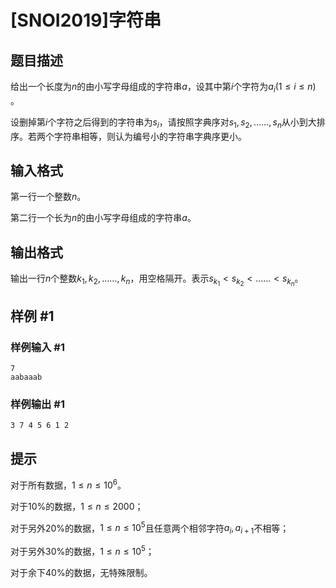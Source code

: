 # [SNOI2019]字符串

## 题目描述

给出一个长度为$n$的由小写字母组成的字符串$a$，设其中第$i$个字符为$a_i(1≤i≤n)$ 。

设删掉第$i$个字符之后得到的字符串为$s_i$，请按照字典序对$s_1,s_2,……,s_n$从小到大排序。若两个字符串相等，则认为编号小的字符串字典序更小。

## 输入格式

第一行一个整数$n$。

第二行一个长为$n$的由小写字母组成的字符串$a$。

## 输出格式

输出一行$n$个整数$k_1,k_2,……,k_n$，用空格隔开。表示$s_{k_1}<s_{k_2}<……<s_{k_n}$。

## 样例 #1

### 样例输入 #1
```
7
aabaaab
```

### 样例输出 #1

```
3 7 4 5 6 1 2
```

## 提示

对于所有数据，$1≤n≤10^6$。

对于10%的数据，$1≤n≤2000$；

对于另外20%的数据，$1≤n≤10^5$且任意两个相邻字符$a_i,a_{i+1}$不相等；

对于另外30%的数据，$1≤n≤10^5$；

对于余下40%的数据，无特殊限制。

